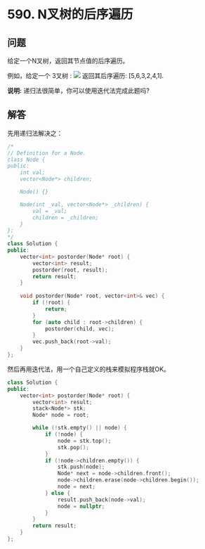 # 590. N叉树的后序遍历

## 问题

给定一个N叉树，返回其节点值的后序遍历。

 

例如，给定一个 3叉树 :
![](https://leetcode-cn.com/static/images/problemset/NaryTreeExample.png)
返回其后序遍历: [5,6,3,2,4,1].

 

**说明:** 递归法很简单，你可以使用迭代法完成此题吗?

## 解答
先用递归法解决之：
```C++
/*
// Definition for a Node.
class Node {
public:
    int val;
    vector<Node*> children;

    Node() {}

    Node(int _val, vector<Node*> _children) {
        val = _val;
        children = _children;
    }
};
*/
class Solution {
public:
    vector<int> postorder(Node* root) {
        vector<int> result;
        postorder(root, result);
        return result;
    }
    
    void postorder(Node* root, vector<int>& vec) {
        if (!root) {
            return;
        }
        for (auto child : root->children) {
            postorder(child, vec);
        }
        vec.push_back(root->val);
    }
};
```

然后再用迭代法，用一个自己定义的栈来模拟程序栈就OK。
```C++
class Solution {
public:
    vector<int> postorder(Node* root) {
        vector<int> result;
        stack<Node*> stk;
        Node* node = root;

        while (!stk.empty() || node) {
            if (!node) {
                node = stk.top();
                stk.pop();
            }         
            if (!node->children.empty()) {
                stk.push(node);
                Node* next = node->children.front();
                node->children.erase(node->children.begin());
                node = next;
            } else {
                result.push_back(node->val);
                node = nullptr;
            }
        }
        return result;
    }
};
```